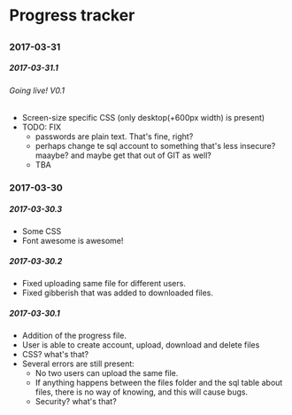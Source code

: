 # Progress tracker

##

### 2017-03-31

##### 2017-03-31.1

###### Going live! V0.1

* Screen-size specific CSS (only desktop(+600px width) is present)
* TODO: FIX
	* passwords are plain text. That's fine, right?
	* perhaps change te sql account to something that's less insecure? maaybe? and maybe get that out of GIT as well?
	* TBA

### 2017-03-30

##### 2017-03-30.3

* Some CSS
*  Font awesome is awesome!

##### 2017-03-30.2

* Fixed uploading same file for different users.
* Fixed gibberish that was added to downloaded files.

##### 2017-03-30.1

* Addition of the progress file.
* User is able to create account, upload, download and delete files
* CSS? what's that?
* Several errors are still present:
	* No two users can upload the same file.
	* If anything happens between the files folder and the sql table about files, there is no way of knowing, and this will cause bugs.
	* Security? what's that?